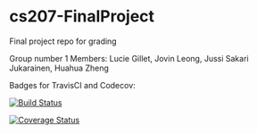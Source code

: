 # cs207-FinalProject
Final project repo for grading


Group number 1
Members: Lucie Gillet, Jovin Leong, Jussi Sakari Jukarainen, Huahua Zheng

Badges for TravisCI and Codecov:

[![Build Status](https://travis-ci.org/Team-Gillet/cs207-FinalProject.svg?branch=master)](https://travis-ci.org/Team-Gillet/cs207-FinalProject.svg?branch=master)

[![Coverage Status](https://codecov.io/gh/Team-Gillet/cs207-FinalProject/branch/master/graph/badge.svg)](https://codecov.io/gh/Team-Gillet/cs207-FinalProject)

